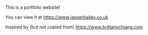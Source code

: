 This is a portfolio website!

You can view it at https://www.jasperbailey.co.uk

Inspired by (but not copied from) https://www.brittanychiang.com
